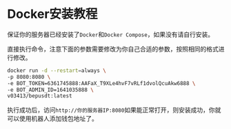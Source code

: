 # Docker安装教程

保证你的服务器已经安装了`Docker`和`Docker Compose`，如果没有请自行安装。

直接执行命令，注意下面的参数需要修改为你自己合适的参数，按照相同的格式进行修改。

```bash
docker run -d --restart=always \
-p 8080:8080 \
-e BOT_TOKEN=6361745888:AAFaX_T9XLe4hvF7vRLf1dvolQcuAkw6888 \
-e BOT_ADMIN_ID=1641035888 \
v03413/bepusdt:latest
```

执行成功后，访问`http://你的服务器IP:8080`如果能正常打开，则安装成功，你就可以使用机器人添加钱包地址了。